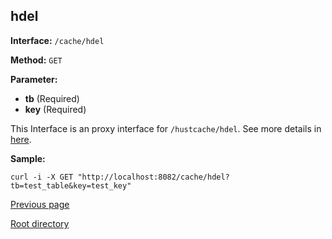 ## hdel ##

**Interface:** `/cache/hdel`

**Method:** `GET`

**Parameter:** 

*  **tb** (Required)  
*  **key** (Required)  

This Interface is an proxy interface for `/hustcache/hdel`. See more details in [here](../../hustdb/hustcache/hdel.md).  

**Sample:**

    curl -i -X GET "http://localhost:8082/cache/hdel?tb=test_table&key=test_key"

[Previous page](../cache.md)

[Root directory](../../../index.md)